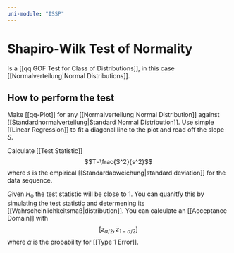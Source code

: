 ```yaml
---
uni-module: "ISSP"
---
```


# Shapiro-Wilk Test of Normality

Is a [[qq GOF Test for Class of Distributions]], in this case [[Normalverteilung|Normal Distributions]].

## How to perform the test

Make [[qq-Plot]] for any [[Normalverteilung|Normal Distribution]] against [[Standardnormalverteilung|Standard Normal Distribution]]. Use simple [[Linear Regression]] to fit a diagonal line to the plot and read off the slope $S$.

Calculate [[Test Statistic]]
$$T=\frac{S^2}{s^2}$$
where $s$ is the empirical [[Standardabweichung|standard deviation]] for the data sequence.

Given $H_{0}$ the test statistic will be close to $1$. You can quanitfy this by simulating the test statistic and determening its [[Wahrscheinlichkeitsmaß|distribution]]. You can calculate an [[Acceptance Domain]] with
$$[z_{\alpha / 2}, z_{1- \alpha / 2}]$$
where $\alpha$ is the probability for [[Type 1 Error]].

